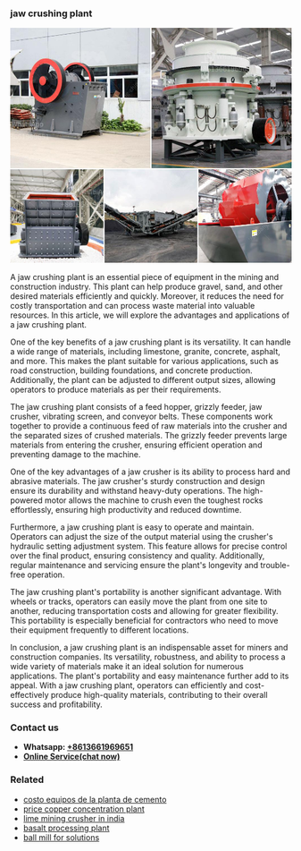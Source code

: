 <h3>jaw crushing plant</h3><img src='1706753787.jpg' alt=''><p>A jaw crushing plant is an essential piece of equipment in the mining and construction industry. This plant can help produce gravel, sand, and other desired materials efficiently and quickly. Moreover, it reduces the need for costly transportation and can process waste material into valuable resources. In this article, we will explore the advantages and applications of a jaw crushing plant.</p><p>One of the key benefits of a jaw crushing plant is its versatility. It can handle a wide range of materials, including limestone, granite, concrete, asphalt, and more. This makes the plant suitable for various applications, such as road construction, building foundations, and concrete production. Additionally, the plant can be adjusted to different output sizes, allowing operators to produce materials as per their requirements.</p><p>The jaw crushing plant consists of a feed hopper, grizzly feeder, jaw crusher, vibrating screen, and conveyor belts. These components work together to provide a continuous feed of raw materials into the crusher and the separated sizes of crushed materials. The grizzly feeder prevents large materials from entering the crusher, ensuring efficient operation and preventing damage to the machine.</p><p>One of the key advantages of a jaw crusher is its ability to process hard and abrasive materials. The jaw crusher's sturdy construction and design ensure its durability and withstand heavy-duty operations. The high-powered motor allows the machine to crush even the toughest rocks effortlessly, ensuring high productivity and reduced downtime.</p><p>Furthermore, a jaw crushing plant is easy to operate and maintain. Operators can adjust the size of the output material using the crusher's hydraulic setting adjustment system. This feature allows for precise control over the final product, ensuring consistency and quality. Additionally, regular maintenance and servicing ensure the plant's longevity and trouble-free operation.</p><p>The jaw crushing plant's portability is another significant advantage. With wheels or tracks, operators can easily move the plant from one site to another, reducing transportation costs and allowing for greater flexibility. This portability is especially beneficial for contractors who need to move their equipment frequently to different locations.</p><p>In conclusion, a jaw crushing plant is an indispensable asset for miners and construction companies. Its versatility, robustness, and ability to process a wide variety of materials make it an ideal solution for numerous applications. The plant's portability and easy maintenance further add to its appeal. With a jaw crushing plant, operators can efficiently and cost-effectively produce high-quality materials, contributing to their overall success and profitability.</p><h3>Contact us</h3><ul><li><strong>Whatsapp:&nbsp;<a href="https://wa.me/8613661969651">+8613661969651</a></strong></li><li><a href="https://swt.shibang-china.com/?git&amp;zhl&amp;jaw crushing plant"><strong>Online Service(chat now)</strong></a></li></ul><h3>Related</h3><ul><li><a href='costo equipos de la planta de cemento.md'>costo equipos de la planta de cemento</a></li><li><a href='price copper concentration plant.md'>price copper concentration plant</a></li><li><a href='lime mining crusher in india.md'>lime mining crusher in india</a></li><li><a href='basalt processing plant.md'>basalt processing plant</a></li><li><a href='ball mill for solutions.md'>ball mill for solutions</a></li></ul>